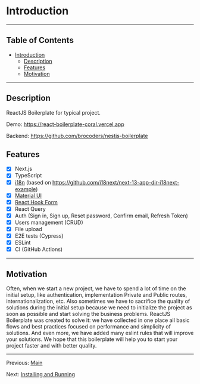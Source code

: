 # Introduction

---

## Table of Contents <!-- omit in toc -->

- [Introduction](#introduction)
  - [Description](#description)
  - [Features](#features)
  - [Motivation](#motivation)

---

## Description

ReactJS Boilerplate for typical project.

Demo: <https://react-boilerplate-coral.vercel.app>

Backend: <https://github.com/brocoders/nestjs-boilerplate>

## Features

- [x] Next.js
- [x] TypeScript
- [x] [i18n](https://react.i18next.com/) (based on https://github.com/i18next/next-13-app-dir-i18next-example)
- [x] [Material UI](https://mui.com/)
- [x] [React Hook Form](https://react-hook-form.com/)
- [x] React Query
- [x] Auth (Sign in, Sign up, Reset password, Confirm email, Refresh Token)
- [x] Users management (CRUD)
- [x] File upload
- [x] E2E tests (Cypress)
- [x] ESLint
- [x] CI (GitHub Actions)

---

## Motivation

Often, when we start a new project, we have to spend a lot of time on the initial setup, like authentication, implementation Private and Public routes, internationalization, etc. Also sometimes we have to sacrifice the quality of solutions during the initial setup because we need to initialize the project as soon as possible and start solving the business problems. ReactJS Boilerplate was created to solve it: we have collected in one place all basic flows and best practices focused on performance and simplicity of solutions. And even more, we have added many eslint rules that will improve your solutions. We hope that this boilerplate will help you to start your project faster and with better quality.

---

Previous: [Main](README.md)

Next: [Installing and Running](installing-and-running.md)
